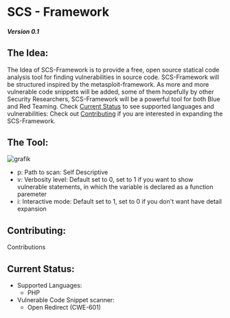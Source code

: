 # SCS - Framework 
##### Version 0.1


## The Idea:
The Idea of SCS-Framework is to provide a free, open source statical code analysis tool for finding vulnerabilities in source code. 
SCS-Framework will be structured inspired by the metasploit-framework. As more and more vulnerable code snippets will be added, 
some of them hopefully by other Security Researchers, SCS-Framework will be a powerful tool for both Blue and Red Teaming. 
Check [Current Status](#current-status) to see supported languages and vulnerabilities: Check out [Contributing](#contributing) if you are interested in expanding the SCS-Framework.


## The Tool:
![grafik](https://user-images.githubusercontent.com/54862244/151966383-44c32883-4a3e-4274-ac7a-5f7b2185c33e.png)

- p: Path to scan: Self Descriptive
- v: Verbosity level: Default set to 0, set to 1 if you want to show vulnerable statements, in which the variable is declared as a function paremeter
- i: Interactive mode: Default set to 1, set to 0 if you don't want have detail expansion


## Contributing:
Contributions

## Current Status:
- Supported Languages:
  - PHP
- Vulnerable Code Snippet scanner: 
  - Open Redirect (CWE-601)

